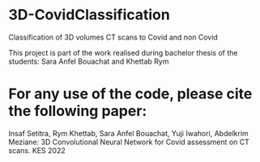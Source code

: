 # 3D-CovidClassification
Classification of 3D volumes CT scans to Covid and non Covid

This project is part of the work realised during bachelor thesis of the students: Sara Anfel Bouachat and Khettab Rym

# For any use of the code, please cite the following paper:

Insaf Setitra, Rym Khettab, Sara Anfel Bouachat, Yuji Iwahori, Abdelkrim Meziane: 3D Convolutional Neural Network for Covid assessment on CT scans. KES 2022
